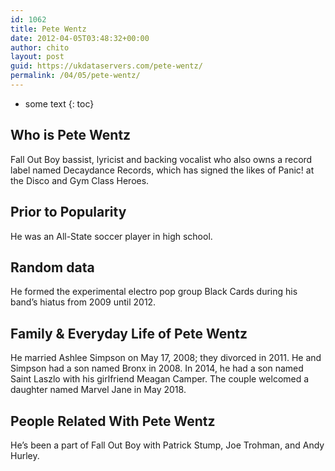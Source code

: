 ```yaml
---
id: 1062
title: Pete Wentz
date: 2012-04-05T03:48:32+00:00
author: chito
layout: post
guid: https://ukdataservers.com/pete-wentz/
permalink: /04/05/pete-wentz/
---
```


* some text
{: toc}
          
          
## Who is  Pete Wentz
                  
                  
                  
Fall Out Boy bassist, lyricist and backing vocalist who also owns a record label named Decaydance Records, which has signed the likes of Panic! at the Disco and Gym Class Heroes.
                  
                
                
                
## Prior to Popularity 
                  
                  
                  
He was an All-State soccer player in high school.
                  
                
                
                
## Random data 
                  
                  
                  
He formed the experimental electro pop group Black Cards during his band&#8217;s hiatus from 2009 until 2012.
                  
                
                
                
## Family & Everyday Life of Pete Wentz
                  
                  
                  
He married Ashlee Simpson on May 17, 2008; they divorced in 2011. He and Simpson had a son named Bronx in 2008. In 2014, he had a son named Saint Laszlo with his girlfriend Meagan Camper. The couple welcomed a daughter named Marvel Jane in May 2018.
                  
                
                
                
## People Related With  Pete Wentz
                  
                  
                  
He&#8217;s been a part of Fall Out Boy with Patrick Stump, Joe Trohman, and Andy Hurley.
                  
                
              
            
          
          
          
    
    
  
